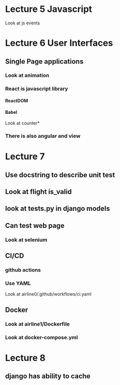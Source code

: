
# Lecture 5 Javascript

Look at js events

# Lecture 6 User Interfaces

## Single Page applications

### Look at animation

### React is javascript library

#### ReactDOM

#### Babel

Look at counter*

### There is also angular and view

# Lecture 7

## Use docstring to describe unit test

## Look at flight is_valid

## look at tests.py in django models

## Can test web page

### Look at selenium

## CI/CD

### github actions

### Use YAML

Look at airline0/.github/workflows/ci.yaml

## Docker

### Look at airline1/Dockerfile

### Look at docker-compose.yml

# Lecture 8

## django has ability to cache
